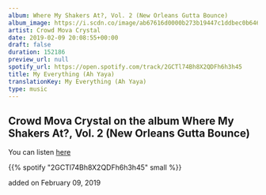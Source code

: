 ```yaml
---
album: Where My Shakers At?, Vol. 2 (New Orleans Gutta Bounce)
album_image: https://i.scdn.co/image/ab67616d0000b273b19447c1ddbec0b64664031f
artist: Crowd Mova Crystal
date: 2019-02-09 20:08:55+00:00
draft: false
duration: 152186
preview_url: null
spotify_url: https://open.spotify.com/track/2GCTl74Bh8X2QDFh6h3h45
title: My Everything (Ah Yaya)
translationKey: My Everything (Ah Yaya)
type: music
---
```


## Crowd Mova Crystal on the album Where My Shakers At?, Vol. 2 (New Orleans Gutta Bounce)

You can listen [here](https://open.spotify.com/track/2GCTl74Bh8X2QDFh6h3h45)

{{% spotify "2GCTl74Bh8X2QDFh6h3h45" small %}}

added on February 09, 2019